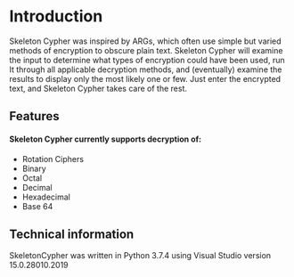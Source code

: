 # Introduction

Skeleton Cypher was inspired by ARGs, which often use simple but varied methods of encryption to obscure plain text. Skeleton Cypher will examine the input to determine what types of encryption could have been used, run It through all applicable decryption methods, and (eventually) examine the results to display only the most likely one or few. Just enter the encrypted text, and Skeleton Cypher takes care of the rest.

## Features

#### Skeleton Cypher currently supports decryption of:
* Rotation Ciphers
* Binary
* Octal
* Decimal
* Hexadecimal
* Base 64

## Technical information

SkeletonCypher was written in Python 3.7.4 using Visual Studio version 15.0.28010.2019
